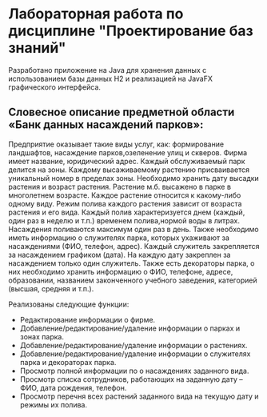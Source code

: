 # Лабораторная работа по дисциплине "Проектирование баз знаний"

Разработано приложение на Java для хранения данных с использованием базы данных H2 и реализацией на JavaFX графического интерфейса.

## Словесное описание предметной области «Банк данных насаждений парков»:

Предприятие оказывает такие виды услуг, как: формирование ландшафтов, насаждение парков,озеленение улиц и скверов. 
Фирма имеет название, юридический адрес. Каждый обслуживаемый парк делится на зоны. Каждому высаживаемому растению присваивается уникальный номер в пределах зоны. 
Необходимо хранить дату высадки растения и возраст растения. Растение м.б. высажено в парке в многолетнем возрасте. 
Каждое растение относится к какому-либо одному виду. Режим полива каждого растения зависит от возраста растения и его вида. Каждый полив характеризуется днем (каждый, один раз в неделю и т.п.) временем полива,нормой воды в литрах. Насаждения поливаются максимум один раз в день. 
Также необходимо иметь информацию о служителях парка, которых ухаживают за насаждениями (ФИО, телефон, адрес). Каждый служитель закрепляется за насаждением графиком (дата). На каждую дату закреплен за насаждением только один служитель. 
Также есть декораторы парка, о них необходимо хранить информацию о ФИО, телефоне, адресе, образовании, названием законченного учебного заведения, категорией (высшая, средняя и т.п.).

Реализованы следующие функции:
- Редактирование информации о фирме.
- Добавление/редактирование/удаление информации о парках и зонах парка.
- Добавление/редактирование/удаление информации о растениях.
- Добавление/редактирование/удаление информации о служителях парка и декораторах парка.
- Просмотр полной информации по о насаждениях заданного вида.
- Просмотр списка сотрудников, работающих на заданную дату – ФИО, дата рождения, телефон.
- Просмотр перечня всех растений заданного вида на текущую дату и режимы их полива.
